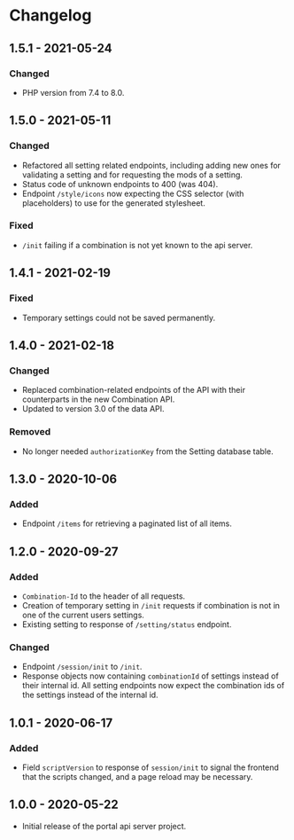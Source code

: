 # Changelog

## 1.5.1 - 2021-05-24

### Changed

- PHP version from 7.4 to 8.0.

## 1.5.0 - 2021-05-11

### Changed

- Refactored all setting related endpoints, including adding new ones for validating a setting and for requesting the 
  mods of a setting.
- Status code of unknown endpoints to 400 (was 404).
- Endpoint `/style/icons` now expecting the CSS selector (with placeholders) to use for the generated stylesheet.

### Fixed

- `/init` failing if a combination is not yet known to the api server.

## 1.4.1 - 2021-02-19

### Fixed

- Temporary settings could not be saved permanently.

## 1.4.0 - 2021-02-18

### Changed

- Replaced combination-related endpoints of the API with their counterparts in the new Combination API.
- Updated to version 3.0 of the data API.

### Removed

- No longer needed `authorizationKey` from the Setting database table.

## 1.3.0 - 2020-10-06

### Added

- Endpoint `/items` for retrieving a paginated list of all items.

## 1.2.0 - 2020-09-27

### Added

- `Combination-Id` to the header of all requests.
- Creation of temporary setting in `/init` requests if combination is not in one of the current users settings.
- Existing setting to response of `/setting/status` endpoint.

### Changed

- Endpoint `/session/init` to `/init`.
- Response objects now containing `combinationId` of settings instead of their internal id. All setting endpoints now
  expect the combination ids of the settings instead of the internal id.

## 1.0.1 - 2020-06-17

### Added

- Field `scriptVersion` to response of `session/init` to signal the frontend that the scripts changed, and a page reload
  may be necessary.

## 1.0.0 - 2020-05-22

- Initial release of the portal api server project.
